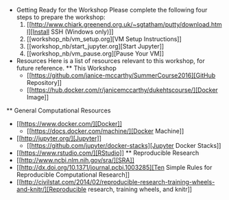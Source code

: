 * Getting Ready for the Workshop
  Please complete the following four steps to prepare the workshop:
  1. [[http://www.chiark.greenend.org.uk/~sgtatham/putty/download.html][Install SSH (Windows only)]]
  2. [[workshop_nb/vm_setup.org][VM Setup Instructions]]
  3. [[workshop_nb/start_jupyter.org][Start Jupyter]]
  4. [[workshop_nb/vm_pause.org][Pause Your VM]]
* Resources
Here is a list of resources relevant to this workshop, for future reference.
** This Workshop
   - [[https://github.com/janice-mccarthy/SummerCourse2016][GitHub Repository]]
   - [[https://hub.docker.com/r/janicemccarthy/dukehtscourse/][Docker Image]]
   
** General Computational Resources
   - [[https://www.docker.com/][Docker]]
     - [[https://docs.docker.com/machine/][Docker Machine]]
   - [[http://jupyter.org/][Jupyter]]
     - [[https://github.com/jupyter/docker-stacks][Jupyter Docker Stacks]]
   - [[https://www.rstudio.com/][RStudio]]
** Reproducible Research
   - [[http://www.ncbi.nlm.nih.gov/sra/][SRA]]
   - [[http://dx.doi.org/10.1371/journal.pcbi.1003285][Ten Simple Rules for Reproducible Computational Research]]
   - [[http://civilstat.com/2014/02/reproducible-research-training-wheels-and-knitr/][Reproducible research, training wheels, and knitr]]


